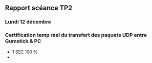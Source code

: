 ## Rapport scéance TP2
### Lundi 12 décembre

### Certification temp réel du transfert des paquets UDP entre Gumstick & PC

* 1 SEC
 100 %
 * 
